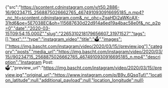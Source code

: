 {"src":"https://scontent.cdninstagram.com/v/t50.2886-16/90234715_2568875026662765_4674910930916695185_n.mp4?_nc_ht=scontent.cdninstagram.com&_nc_ohc=ZgaHDi2aWKcAX-31td6&oe=5E7038EC&oh=115687630d22d914a6ed19a4bac58e0f&_nc_p2p=0","date":"2020-03-15T09:54:15.000Z","slug":"2265310218179656607_31971527","tags":[],"text":"","type":"instagram_video","title":"🗳️","images":["https://img.bascht.com/instagram/video/2020/03/15//preview.jpg"],"category":"posts","media_url":"https://img.bascht.com/instagram/video/2020/03/15//90234715_2568875026662765_4674910930916695185_n.mp4","description":"Instagram Post: 🗳️","preview_url":"https://img.bascht.com/instagram/video/2020/03/15//preview.jpg","original_url":"https://www.instagram.com/p/B9v_6QsqTuf/","location_latitude":null,"additional_payload":null,"location_longitude":null}